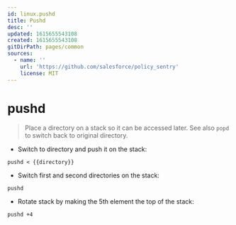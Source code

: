 ```yaml
---
id: linux.pushd
title: Pushd
desc: ''
updated: 1615655543108
created: 1615655543108
gitDirPath: pages/common
sources:
  - name: ''
    url: 'https://github.com/salesforce/policy_sentry'
    license: MIT
---
```

# pushd

> Place a directory on a stack so it can be accessed later.
> See also `popd` to switch back to original directory.

- Switch to directory and push it on the stack:

`pushd < {{directory}}`

- Switch first and second directories on the stack:

`pushd`

- Rotate stack by making the 5th element the top of the stack:

`pushd +4`

